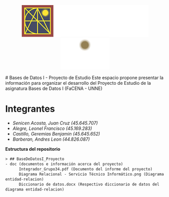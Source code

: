 <p align="center">
  <img src="doc/logo_pagina_ok.png" alt="Logo 1" height="100">
  <img src="doc/Logo-UNNE.png" alt="Logo 2" height="100">
</p>
# Bases de Datos I - Proyecto de Estudio
Este espacio propone presentar la información para organizar el desarrollo del Proyecto de Estudio de la asignatura Bases de Datos I (FaCENA - UNNE)

# Integrantes

- *Senicen Acosta, Juan Cruz (45.645.707)*
- *Alegre, Leonel Francisco (45.169.283)*
- *Castillo, Geremias Benjamin (45.645.652)*
- *Barberan, Andres Leon (44.826.087)*


**Estructura del repositorio**

    > ## BaseDeDatosI_Proyecto
    - doc (documentos e información acerca del proyecto)
		  Integrador_Grupo34.pdf (Documento del informe del proyecto)
		  Diagrama Relacional - Servicio Técnico Informático.png (Diagrama entidad-relacion)
		  Diccionario de datos.docx (Respectivo diccionario de datos del diagrama entidad-relacion)
